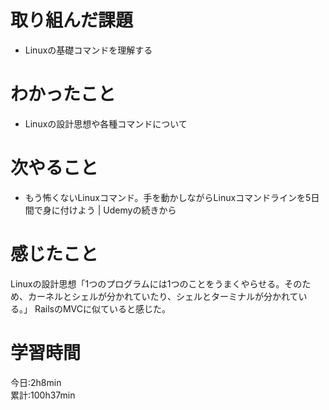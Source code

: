 # 取り組んだ課題     
- Linuxの基礎コマンドを理解する  
# わかったこと   
- Linuxの設計思想や各種コマンドについて     
# 次やること
- もう怖くないLinuxコマンド。手を動かしながらLinuxコマンドラインを5日間で身に付けよう | Udemyの続きから
# 感じたこと
Linuxの設計思想「1つのプログラムには1つのことをうまくやらせる。そのため、カーネルとシェルが分かれていたり、シェルとターミナルが分かれている。」
RailsのMVCに似ていると感じた。  
# 学習時間  
今日:2h8min  
累計:100h37min  
